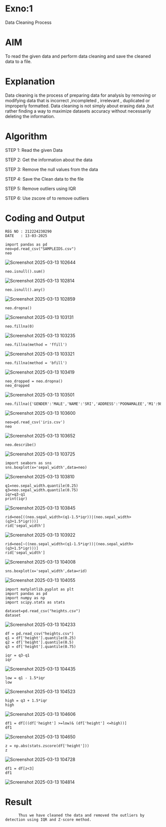 # Exno:1
Data Cleaning Process

# AIM
To read the given data and perform data cleaning and save the cleaned data to a file.

# Explanation
Data cleaning is the process of preparing data for analysis by removing or modifying data that is incorrect ,incompleted , irrelevant , duplicated or improperly formatted. Data cleaning is not simply about erasing data ,but rather finding a way to maximize datasets accuracy without necessarily deleting the information.

# Algorithm
STEP 1: Read the given Data

STEP 2: Get the information about the data

STEP 3: Remove the null values from the data

STEP 4: Save the Clean data to the file

STEP 5: Remove outliers using IQR

STEP 6: Use zscore of to remove outliers

# Coding and Output

```
REG NO : 212224230290
DATE   : 13-03-2025
```

```
import pandas as pd
neo=pd.read_csv("SAMPLEIDS.csv")
neo
```
![Screenshot 2025-03-13 102644](https://github.com/user-attachments/assets/775dcbeb-2d7a-49cd-b781-8a0de6313153)

```
neo.isnull().sum()
```
![Screenshot 2025-03-13 102814](https://github.com/user-attachments/assets/9f71c943-c80d-4370-a6e7-31ef652751eb)

```
neo.isnull().any()
```
![Screenshot 2025-03-13 102859](https://github.com/user-attachments/assets/213e0475-083e-426f-b4bd-df3e20447ef3)

```
neo.dropna()
```
![Screenshot 2025-03-13 103131](https://github.com/user-attachments/assets/4c1da22b-e348-4998-ba96-4208f264c389)

```
neo.fillna(0)
```
![Screenshot 2025-03-13 103235](https://github.com/user-attachments/assets/3d5227ee-7215-424b-a4a2-72fd45ca0730)

```
neo.fillna(method = 'ffill')
```
![Screenshot 2025-03-13 103321](https://github.com/user-attachments/assets/6832bbc5-8290-4a61-9df4-e3b0d62101a2)

```
neo.fillna(method = 'bfill')
```
![Screenshot 2025-03-13 103419](https://github.com/user-attachments/assets/d18444e4-8d08-47c6-b1a0-e4e80a12a8d3)

```
neo_dropped = neo.dropna()
neo_dropped
```
![Screenshot 2025-03-13 103501](https://github.com/user-attachments/assets/2d587cf0-d3f3-48f7-a4dc-b2002ae59d0a)

```
neo.fillna({'GENDER':'MALE','NAME':'SRI','ADDRESS':'POONAMALEE','M1':98,'M2':87,'M3':76,'M4':92,'TOTAL':305,'AVG':89.999999})
```
![Screenshot 2025-03-13 103600](https://github.com/user-attachments/assets/ca8d6ee6-ff88-426d-b2a4-59f56736f683)

```
neo=pd.read_csv('iris.csv')
neo
```
![Screenshot 2025-03-13 103652](https://github.com/user-attachments/assets/a94bbf41-f658-48c3-8000-9f9d7ebf6384)

```
neo.describe()
```
![Screenshot 2025-03-13 103725](https://github.com/user-attachments/assets/a93cce39-7c8b-43f5-9548-fb63aa1c53cf)

```
import seaborn as sns
sns.boxplot(x='sepal_width',data=neo)
```
![Screenshot 2025-03-13 103810](https://github.com/user-attachments/assets/b4f0f21b-54ac-452d-96e0-4f08d27e20c2)

```
q1=neo.sepal_width.quantile(0.25)
q3=neo.sepal_width.quantile(0.75)
iqr=q3-q1
print(iqr)
```
![Screenshot 2025-03-13 103845](https://github.com/user-attachments/assets/52744d60-6c3a-43a0-b2e7-6fa9be197718)

```
rid=neo[((neo.sepal_width<(q1-1.5*iqr))|(neo.sepal_width>(q3+1.5*iqr)))]
rid['sepal_width']
```
![Screenshot 2025-03-13 103922](https://github.com/user-attachments/assets/3b391cce-4d9f-46ea-8c3b-fa4ddeaf8d29)

```
rid=neo[~((neo.sepal_width<(q1-1.5*iqr))|(neo.sepal_width>(q3+1.5*iqr)))]
rid['sepal_width']
```
![Screenshot 2025-03-13 104008](https://github.com/user-attachments/assets/435daa4a-7120-41f2-89cf-dae81a62c0c3)

```
sns.boxplot(x='sepal_width',data=rid)
```
![Screenshot 2025-03-13 104055](https://github.com/user-attachments/assets/39298241-7a9b-4494-b353-c5e3de15f16e)

```
import matplotlib.pyplot as plt
import pandas as pd
import numpy as np
import scipy.stats as stats

dataset=pd.read_csv("heights.csv")
dataset
```
![Screenshot 2025-03-13 104233](https://github.com/user-attachments/assets/cbd1cd85-72ac-4db3-bf7b-fab2f2a24812)

```
df = pd.read_csv("heights.csv")
q1 = df['height'].quantile(0.25)
q2 = df['height'].quantile(0.5)
q3 = df['height'].quantile(0.75)

iqr = q3-q1
iqr
```
![Screenshot 2025-03-13 104435](https://github.com/user-attachments/assets/4527872c-1b45-4129-9284-50e2e92ebd7e)

```
low = q1 - 1.5*iqr
low
```
![Screenshot 2025-03-13 104523](https://github.com/user-attachments/assets/badd559f-d0e4-460e-aba9-bd2f1b0f40c3)

```
high = q3 + 1.5*iqr
high
```
![Screenshot 2025-03-13 104606](https://github.com/user-attachments/assets/909ed37a-69ab-4fba-9a58-48d7d84ed542)

```
df1 = df[((df['height'] >=low)& (df['height'] <=high))]
df1
```
![Screenshot 2025-03-13 104650](https://github.com/user-attachments/assets/40d790e5-758b-480f-b839-4c53d755290c)

```
z = np.abs(stats.zscore(df['height']))
z
```
![Screenshot 2025-03-13 104728](https://github.com/user-attachments/assets/8010f0b4-4f56-4a3e-9f97-f2948ee36b71)

```
df1 = df[z<3]
df1
```
![Screenshot 2025-03-13 104814](https://github.com/user-attachments/assets/d08baa51-7b5c-4ccc-8d0f-22a5bea61d6e)


# Result
          Thus we have cleaned the data and removed the outliers by detection using IQR and Z-score method.
